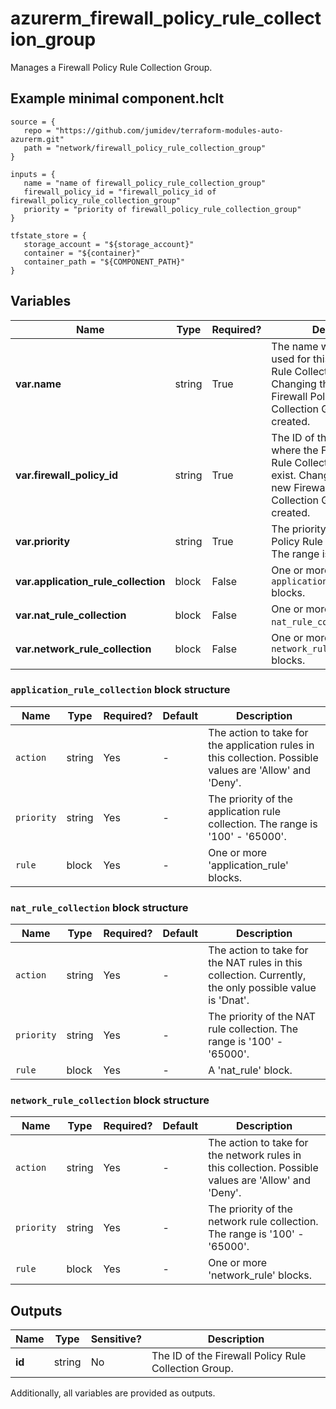 # azurerm_firewall_policy_rule_collection_group

Manages a Firewall Policy Rule Collection Group.

## Example minimal component.hclt

```hcl
source = {
   repo = "https://github.com/jumidev/terraform-modules-auto-azurerm.git" 
   path = "network/firewall_policy_rule_collection_group" 
}

inputs = {
   name = "name of firewall_policy_rule_collection_group" 
   firewall_policy_id = "firewall_policy_id of firewall_policy_rule_collection_group" 
   priority = "priority of firewall_policy_rule_collection_group" 
}

tfstate_store = {
   storage_account = "${storage_account}" 
   container = "${container}" 
   container_path = "${COMPONENT_PATH}" 
}

```

## Variables

| Name | Type | Required? |  Description |
| ---- | ---- | --------- |  ----------- |
| **var.name** | string | True | The name which should be used for this Firewall Policy Rule Collection Group. Changing this forces a new Firewall Policy Rule Collection Group to be created. | 
| **var.firewall_policy_id** | string | True | The ID of the Firewall Policy where the Firewall Policy Rule Collection Group should exist. Changing this forces a new Firewall Policy Rule Collection Group to be created. | 
| **var.priority** | string | True | The priority of the Firewall Policy Rule Collection Group. The range is 100-65000. | 
| **var.application_rule_collection** | block | False | One or more `application_rule_collection` blocks. | 
| **var.nat_rule_collection** | block | False | One or more `nat_rule_collection` blocks. | 
| **var.network_rule_collection** | block | False | One or more `network_rule_collection` blocks. | 

### `application_rule_collection` block structure

| Name | Type | Required? | Default | Description |
| ---- | ---- | --------- | ------- | ----------- |
| `action` | string | Yes | - | The action to take for the application rules in this collection. Possible values are 'Allow' and 'Deny'. |
| `priority` | string | Yes | - | The priority of the application rule collection. The range is '100' - '65000'. |
| `rule` | block | Yes | - | One or more 'application_rule' blocks. |

### `nat_rule_collection` block structure

| Name | Type | Required? | Default | Description |
| ---- | ---- | --------- | ------- | ----------- |
| `action` | string | Yes | - | The action to take for the NAT rules in this collection. Currently, the only possible value is 'Dnat'. |
| `priority` | string | Yes | - | The priority of the NAT rule collection. The range is '100' - '65000'. |
| `rule` | block | Yes | - | A 'nat_rule' block. |

### `network_rule_collection` block structure

| Name | Type | Required? | Default | Description |
| ---- | ---- | --------- | ------- | ----------- |
| `action` | string | Yes | - | The action to take for the network rules in this collection. Possible values are 'Allow' and 'Deny'. |
| `priority` | string | Yes | - | The priority of the network rule collection. The range is '100' - '65000'. |
| `rule` | block | Yes | - | One or more 'network_rule' blocks. |



## Outputs

| Name | Type | Sensitive? | Description |
| ---- | ---- | --------- | --------- |
| **id** | string | No  | The ID of the Firewall Policy Rule Collection Group. | 

Additionally, all variables are provided as outputs.
